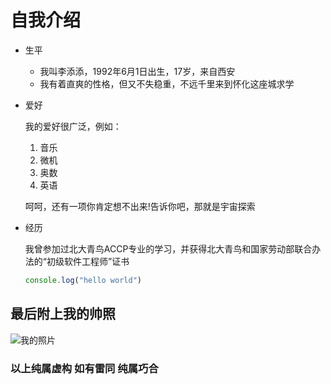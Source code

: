 自我介绍
=================  
  
 
* 生平  

    - 我叫李添添，1992年6月1日出生，17岁，来自西安
    - 我有着直爽的性格，但又不失稳重，不远千里来到怀化这座城求学  
    
* 爱好  

    我的爱好很广泛，例如：  
    1. 音乐  
    2. 微机  
    3. 奥数  
    4. 英语  
    
     呵呵，还有一项你肯定想不出来!告诉你吧，那就是宇宙探索  
    
* 经历  

    我曾参加过北大青鸟ACCP专业的学习，并获得北大青鸟和国家劳动部联合办法的“初级软件工程师”证书
   ``` javascript
   console.log("hello world")
   ```
    
最后附上我的帅照
---------------------
![我的照片](https://tse1-mm.cn.bing.net/th/id/OIP.dROrOxh5mLf-hUmDgjcsLAHaK_?w=201&h=299&c=7&o=5&dpr=1.25&pid=1.7)

### 以上纯属虚构 如有雷同 纯属巧合
